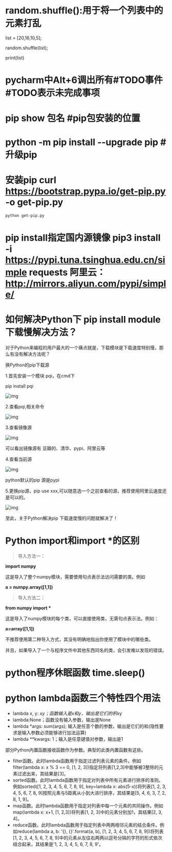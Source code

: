 # random.shuffle():用于将一个列表中的元素打乱



list = [20,16,10,5];

random.shuffle(list);

print(list)



# pycharm中Alt+6调出所有#TODO事件		#TODO表示未完成事项





# pip show 包名	#pip包安装的位置



# python -m pip install --upgrade pip	#升级pip





# 安装pip	curl https://bootstrap.pypa.io/get-pip.py -o get-pip.py

```
python get-pip.py
```





# pip install指定国内源镜像 pip3 install -i https://pypi.tuna.tsinghua.edu.cn/simple requests	阿里云：http://mirrors.aliyun.com/pypi/simple/





# 如何解决Python下 pip install module 下载慢解决方法？

对于Python来编程的用户最大的一个痛点就是，下载模块是下载速度特别慢，那么有没有解决方法呢？

换Python的pip下载源

1.首先安装一个模块 pqi，在cmd下

pip install pqi

![img](https://img-blog.csdn.net/20180128153859439?watermark/2/text/aHR0cDovL2Jsb2cuY3Nkbi5uZXQvdTAxMDg5OTk4NQ==/font/5a6L5L2T/fontsize/400/fill/I0JBQkFCMA==/dissolve/70/gravity/SouthEast)

2.查看pqi,相关命令

![img](https://img-blog.csdn.net/20180128154228401?watermark/2/text/aHR0cDovL2Jsb2cuY3Nkbi5uZXQvdTAxMDg5OTk4NQ==/font/5a6L5L2T/fontsize/400/fill/I0JBQkFCMA==/dissolve/70/gravity/SouthEast)

3.查看镜像源

![img](https://img-blog.csdn.net/20180128154358292?watermark/2/text/aHR0cDovL2Jsb2cuY3Nkbi5uZXQvdTAxMDg5OTk4NQ==/font/5a6L5L2T/fontsize/400/fill/I0JBQkFCMA==/dissolve/70/gravity/SouthEast)

可以看出镜像源有 豆瓣的、清华、pypi、阿里云等

4.查看当前源

![img](https://img-blog.csdn.net/20180128154708356?watermark/2/text/aHR0cDovL2Jsb2cuY3Nkbi5uZXQvdTAxMDg5OTk4NQ==/font/5a6L5L2T/fontsize/400/fill/I0JBQkFCMA==/dissolve/70/gravity/SouthEast)

python默认的pip 源是pypi

5.更换pip源，pip use xxx,可以随意选一个之前查看的源，推荐使用阿里云速度还是可以的。

![img](https://img-blog.csdn.net/20180128154844373?watermark/2/text/aHR0cDovL2Jsb2cuY3Nkbi5uZXQvdTAxMDg5OTk4NQ==/font/5a6L5L2T/fontsize/400/fill/I0JBQkFCMA==/dissolve/70/gravity/SouthEast)

至此，关于Python解决pip 下载速度慢的问题就解决了！







# Python import和import *的区别

> 导入方法一：

**import numpy**

这是导入了整个numpy模块，需要使用句点表示法访问需要的类。例如

**a = numpy.array([1,1])**

> 导入方法二：

**from numpy import \*** 

这是导入了numpy模块的每个类，可以直接使用类，无需句点表示法。例如：

**a=array([1,1])**

不推荐使用第二种导入方式，其没有明确地指出你使用了模块中的哪些类。

并且，如果导入了一个与程序文件中其他东西同名的类，会引发难以发现的错误。



# python程序休眠函数 time.sleep()





# python lambda函数三个特性四个用法

- lambda x, y: x*y；函数输入是x和y，输出是它们的积x*y
- lambda:None；函数没有输入参数，输出是None
- lambda *args: sum(args); 输入是任意个数的参数，输出是它们的和(隐性要求是输入参数必须能够进行加法运算)
- lambda **kwargs: 1；输入是任意键值对参数，输出是1





部分Python内置函数接收函数作为参数。典型的此类内置函数有这些。

- filter函数。此时lambda函数用于指定过滤列表元素的条件。例如filter(lambda x: x % 3 == 0, [1, 2, 3])指定将列表[1,2,3]中能够被3整除的元素过滤出来，其结果是[3]。
- sorted函数。此时lambda函数用于指定对列表中所有元素进行排序的准则。例如sorted([1, 2, 3, 4, 5, 6, 7, 8, 9], key=lambda x: abs(5-x))将列表[1, 2, 3, 4, 5, 6, 7, 8, 9]按照元素与5距离从小到大进行排序，其结果是[5, 4, 6, 3, 7, 2, 8, 1, 9]。
- map函数。此时lambda函数用于指定对列表中每一个元素的共同操作。例如map(lambda x: x+1, [1, 2,3])将列表[1, 2, 3]中的元素分别加1，其结果[2, 3, 4]。
- reduce函数。此时lambda函数用于指定列表中两两相邻元素的结合条件。例如reduce(lambda a, b: '{}, {}'.format(a, b), [1, 2, 3, 4, 5, 6, 7, 8, 9])将列表 [1, 2, 3, 4, 5, 6, 7, 8, 9]中的元素从左往右两两以逗号分隔的字符的形式依次结合起来，其结果是'1, 2, 3, 4, 5, 6, 7, 8, 9'。

